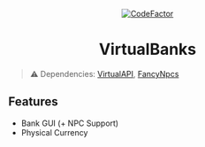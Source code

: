 <div align="center">

[![CodeFactor](https://www.codefactor.io/repository/github/virtualplaygroundde/virtualbanks/badge)](https://www.codefactor.io/repository/github/virtualplaygroundde/virtualbanks)

<div>
    <h1>VirtualBanks</h1>
</div>

</div>

> :warning: Dependencies: [VirtualAPI](https://github.com/VirtualPlaygroundDE/VirtualAPI), [FancyNpcs](https://modrinth.com/plugin/fancynpcs)

## Features
- Bank GUI (+ NPC Support)
- Physical Currency 
